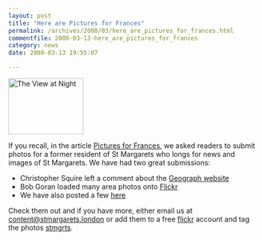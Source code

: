 ```yaml
---
layout: post
title: "Here are Pictures for Frances"
permalink: /archives/2008/03/here_are_pictures_for_frances.html
commentfile: 2008-03-13-here_are_pictures_for_frances
category: news
date: 2008-03-13 19:55:07

---
```


<a href="/assets/images/2008/theview_night.jpg"><img src="/assets/images/2008/theview_night-thumb.jpg" width="150" height="112" alt="The View at Night" class="photo right"/></a>

If you recall, in the article [Pictures for Frances](/archives/2008/02/pictures_for_frances.html), we asked readers to submit photos for a former resident of St Margarets who longs for news and images of St Margarets. We have had two great submissions:

-   Christopher Squire left a comment about the [Geograph website](http://www.geograph.org.uk/search.php?i=2229894)
-   Bob Goran loaded many area photos onto [Flickr](http://www.flickr.com/photos/bobandnicole/sets/72157603902384309/)
-   We have also posted a few [here](http://picasaweb.google.com/StMargaretsCommunityWebsite)

Check them out and if you have more, either email us at <content@stmargarets.london> or add them to a free [flickr](http://www.flickr.com/) account and tag the photos [stmgrts](http://www.flickr.com/search/?q=stmgrts&m=tags).
